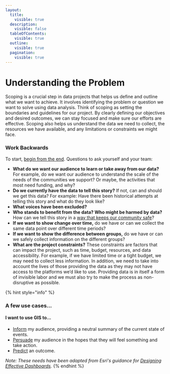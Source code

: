 ```yaml
---
layout:
  title:
    visible: true
  description:
    visible: false
  tableOfContents:
    visible: true
  outline:
    visible: true
  pagination:
    visible: true
---
```


# Understanding the Problem

Scoping is a crucial step in data projects that helps us define and outline what we want to achieve. It involves identifying the problem or question we want to solve using data analysis. Think of scoping as setting the boundaries and guidelines for our project. By clearly defining our objectives and desired outcomes, we can stay focused and make sure our efforts are effective. Scoping also helps us understand the data we need to collect, the resources we have available, and any limitations or constraints we might face.&#x20;

### **Work Backwards**

To start, [begin from the end](https://www.theengineroom.org/library/how-to-tell-your-organisations-data-story/). Questions to ask yourself and your team:

* **What do we want our audience to learn or take away from our data?** For example, do we want our audience to understand the scale of the needs of the communities we support? Or maybe, the activities that most need funding, and why?&#x20;
* **Do we currently have the data to tell this story?** If not, can and should we get this data? For example: Have there been historical attempts at telling this story and what do they look like?
* **What voices have been excluded?**&#x20;
* **Who stands to benefit from the data? Who might be harmed by data?** How can we tell this story in a [way that keeps our community safe](https://www.apc.org/en/pubs/feminist-tech-exchange-storytelling)?
* **If we want to show change over time,** do we have or can we collect the same data point over different time periods?
* **If we want to show the difference between groups,** do we have or can we safely collect information on the different groups?
* **What are the project constraints?**  These constraints are factors that can impact the project, such as time, budget, resources, and data accessibility. For example, if we have limited time or a tight budget, we may need to collect less information. In addition, we need to take into account the lives of those providing the data as they may not have access to the platforms we’d like to use. Providing data is in itself a form of invisible labor and we must also try to make the process as non-disruptive as possible.

{% hint style="info" %}
### A few use cases...

#### I want to use GIS to...

* [Inform](../use-cases/informing-and-persuading.md) my audience, providing a neutral summary of the current state of events.
* [Persuade](broken-reference) my audience in the hopes that they will feel something and take action.
* [Predict](../use-cases/predicting.md) an outcome.



_Note: These needs have been adapted from Esri's guidance for_ [_Designing Effective Dashboards_](https://www.esri.com/about/newsroom/arcuser/designing-effective-dashboards/)_._
{% endhint %}

